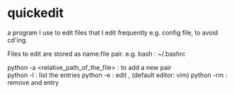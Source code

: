 # quickedit
a program I use to edit files that I edit frequently e.g. config file, to avoid cd'ing.

Files to edit are stored as name:file pair.
e.g. bash : ~/.bashrc

python -a <name> <relative_path_of_the_file>   : to add a new pair <br>
python -l                              : list the entries
python -e <name>                       : edit <name>, (default editor: vim)
python -rm <name>                      : remove and entry
